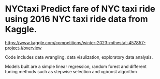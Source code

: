 # NYCtaxi   Predict fare of NYC taxi ride using 2016 NYC taxi ride data from Kaggle. 
https://www.kaggle.com/competitions/winter-2023-mthestat-457857-project-i/overview

Code includes data wrangling, data visulization, exploratory data analysis.

Models built are a simple linear regression, random forest and different tuning methods such as stepwise selection and xgboost algorithm
